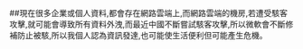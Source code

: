 ##現在很多企業或個人資料,都會存在網路雲端上,而網路雲端的機房,若遭受駭客攻擊,就可能會導致所有資料外洩,而最近中國不斷嘗試駭客攻擊,所以微軟會不斷修補防止被駭,所以我個人認為資訊發達,也可能使生活便利但可能產生危機。
